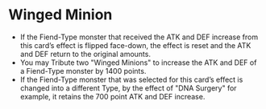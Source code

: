# Winged Minion

*   If the Fiend-Type monster that received the ATK and DEF increase from this card’s effect is flipped face-down, the effect is reset and the ATK and DEF return to the original amounts.
*   You may Tribute two "Winged Minions" to increase the ATK and DEF of a Fiend-Type monster by 1400 points.
*   If the Fiend-Type monster that was selected for this card’s effect is changed into a different Type, by the effect of "DNA Surgery" for example, it retains the 700 point ATK and DEF increase.
